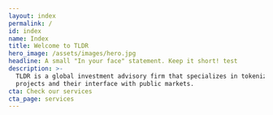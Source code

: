 ```yaml
---
layout: index
permalink: /
id: index
name: Index
title: Welcome to TLDR
hero_image: /assets/images/hero.jpg
headline: A small "In your face" statement. Keep it short! test
description: >-
  TLDR is a global investment advisory firm that specializes in tokenization
  projects and their interface with public markets.
cta: Check our services
cta_page: services
---
```


